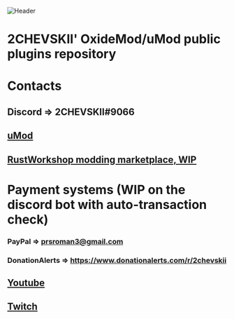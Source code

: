 ![Header](https://i.imgur.com/mqPOWtp.png)
# 2CHEVSKII' OxideMod/uMod public plugins repository
# Contacts

## Discord => 2CHEVSKII#9066

## [uMod](https://umod.org/user/2CHEVSKII)

## [RustWorkshop modding marketplace, WIP](https://rustworkshop.space/members/2chevskii.8/)

# Payment systems (WIP on the discord bot with auto-transaction check)
### PayPal => prsroman3@gmail.com
### DonationAlerts => https://www.donationalerts.com/r/2chevskii

## [Youtube](https://www.youtube.com/channel/UCgq5jjofrmIXCagJXqrMG9w)


## [Twitch](https://www.twitch.tv/2chevskii_here)

